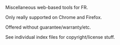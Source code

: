 Miscellaneous web-based tools for FR.

Only really supported on Chrome and Firefox.

Offered without guarantee/warranty/etc.

See individual index files for copyright/license stuff.
